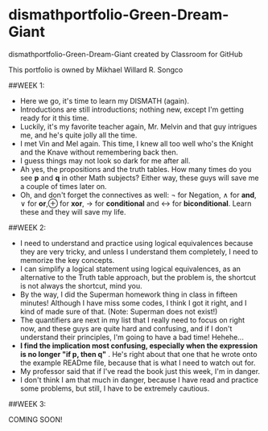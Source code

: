 # dismathportfolio-Green-Dream-Giant
dismathportfolio-Green-Dream-Giant created by Classroom for GitHub

This portfolio is owned by Mikhael Willard R. Songco

##WEEK 1:

  - Here we go, it's time to learn my DISMATH (again). 
  - Introductions are still introductions; nothing new, except I'm getting ready for it this time.
  - Luckily, it's my favorite teacher again, Mr. Melvin and that guy intrigues me, and he's quite jolly all the time.
  - I met Vin and Mel again. This time, I knew all too well who's the Knight and the Knave without remembering back then. 
  - I guess things may not look so dark for me after all.
  - Ah yes, the propositions and the truth tables. How many times do you see **p** and **q** in other Math subjects? Either way, these guys will save me a couple of times later on.
  - Oh, and don't forget the connectives as well: ¬ for Negation, ∧ for **and**, ∨ for **or**,⊕ for  **xor**, → for **conditional** and ↔ for **biconditional**. Learn these and they will save my life.

##WEEK 2:

  - I need to understand and practice using logical equivalences because they are very tricky, and unless I understand them completely, I need to memorize the key concepts.
  - I can simplify a logical statement using logical equivalences, as an alternative to the Truth table approach, but the problem is, the shortcut is not always the shortcut, mind you. 
  - By the way, I did the Superman homework thing in class in fifteen minutes! Although I have miss some codes, I think I got it right, and I kind of made sure of that. (Note: Superman does not exist!)
  - The quantifiers are next in my list that I really need to focus on right now, and these guys are quite hard and confusing, and if I don't understand their principles, I'm going to have a bad time! Hehehe...
  - **I find the implication most confusing, especially when the expression is no longer "if p, then q"** . He's right about that one that he wrote onto the example READme file, because that is what I need to watch out for.
  - My professor said that if I've read the book just this week, I'm in danger. 
  - I don't think I am that much in danger, because I have read and practice some problems, but still, I have to be extremely cautious.

##WEEK 3:

COMING SOON!
